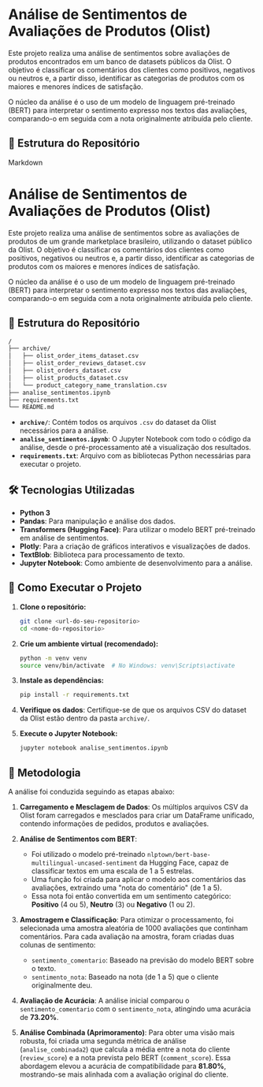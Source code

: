 # Análise de Sentimentos de Avaliações de Produtos (Olist)

Este projeto realiza uma análise de sentimentos sobre avaliações de produtos encontrados em um banco de datasets públicos da Olist. O objetivo é classificar os comentários dos clientes como positivos, negativos ou neutros e, a partir disso, identificar as categorias de produtos com os maiores e menores índices de satisfação.

O núcleo da análise é o uso de um modelo de linguagem pré-treinado (BERT) para interpretar o sentimento expresso nos textos das avaliações, comparando-o em seguida com a nota originalmente atribuída pelo cliente.

## 📂 Estrutura do Repositório
Markdown

# Análise de Sentimentos de Avaliações de Produtos (Olist)

Este projeto realiza uma análise de sentimentos sobre as avaliações de produtos de um grande marketplace brasileiro, utilizando o dataset público da Olist. O objetivo é classificar os comentários dos clientes como positivos, negativos ou neutros e, a partir disso, identificar as categorias de produtos com os maiores e menores índices de satisfação.

O núcleo da análise é o uso de um modelo de linguagem pré-treinado (BERT) para interpretar o sentimento expresso nos textos das avaliações, comparando-o em seguida com a nota originalmente atribuída pelo cliente.

## 📂 Estrutura do Repositório
```bash
/
├── archive/
│   ├── olist_order_items_dataset.csv
│   ├── olist_order_reviews_dataset.csv
│   ├── olist_orders_dataset.csv
│   ├── olist_products_dataset.csv
│   └── product_category_name_translation.csv
├── analise_sentimentos.ipynb
├── requirements.txt
└── README.md
```
-   **`archive/`**: Contém todos os arquivos `.csv` do dataset da Olist necessários para a análise.
-   **`analise_sentimentos.ipynb`**: O Jupyter Notebook com todo o código da análise, desde o pré-processamento até a visualização dos resultados.
-   **`requirements.txt`**: Arquivo com as bibliotecas Python necessárias para executar o projeto.

## 🛠️ Tecnologias Utilizadas

-   **Python 3**
-   **Pandas**: Para manipulação e análise dos dados.
-   **Transformers (Hugging Face)**: Para utilizar o modelo BERT pré-treinado em análise de sentimentos.
-   **Plotly**: Para a criação de gráficos interativos e visualizações de dados.
-   **TextBlob**: Biblioteca para processamento de texto.
-   **Jupyter Notebook**: Como ambiente de desenvolvimento para a análise.

## 🚀 Como Executar o Projeto

1.  **Clone o repositório:**
    ```bash
    git clone <url-do-seu-repositorio>
    cd <nome-do-repositorio>
    ```

2.  **Crie um ambiente virtual (recomendado):**
    ```bash
    python -m venv venv
    source venv/bin/activate  # No Windows: venv\Scripts\activate
    ```

3.  **Instale as dependências:**
    ```bash
    pip install -r requirements.txt
    ```

4.  **Verifique os dados**: Certifique-se de que os arquivos CSV do dataset da Olist estão dentro da pasta `archive/`.

5.  **Execute o Jupyter Notebook:**
    ```bash
    jupyter notebook analise_sentimentos.ipynb
    ```

## 📝 Metodologia

A análise foi conduzida seguindo as etapas abaixo:

1.  **Carregamento e Mesclagem de Dados**: Os múltiplos arquivos CSV da Olist foram carregados e mesclados para criar um DataFrame unificado, contendo informações de pedidos, produtos e avaliações.

2.  **Análise de Sentimentos com BERT**:
    -   Foi utilizado o modelo pré-treinado `nlptown/bert-base-multilingual-uncased-sentiment` da Hugging Face, capaz de classificar textos em uma escala de 1 a 5 estrelas.
    -   Uma função foi criada para aplicar o modelo aos comentários das avaliações, extraindo uma "nota do comentário" (de 1 a 5).
    -   Essa nota foi então convertida em um sentimento categórico: **Positivo** (4 ou 5), **Neutro** (3) ou **Negativo** (1 ou 2).

3.  **Amostragem e Classificação**: Para otimizar o processamento, foi selecionada uma amostra aleatória de 1000 avaliações que continham comentários. Para cada avaliação na amostra, foram criadas duas colunas de sentimento:
    -   `sentimento_comentario`: Baseado na previsão do modelo BERT sobre o texto.
    -   `sentimento_nota`: Baseado na nota (de 1 a 5) que o cliente originalmente deu.

4.  **Avaliação de Acurácia**: A análise inicial comparou o `sentimento_comentario` com o `sentimento_nota`, atingindo uma acurácia de **73.20%**.

5.  **Análise Combinada (Aprimoramento)**: Para obter uma visão mais robusta, foi criada uma segunda métrica de análise (`analise_combinada2`) que calcula a média entre a nota do cliente (`review_score`) e a nota prevista pelo BERT (`comment_score`). Essa abordagem elevou a acurácia de compatibilidade para **81.80%**, mostrando-se mais alinhada com a avaliação original do cliente.
